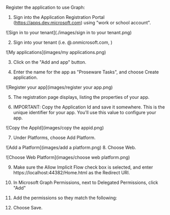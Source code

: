 
Register the application to use Graph:
1. Sign into the Application Registration Portal  (https://apps.dev.microsoft.com) using "work or school account".

![Sign in to your tenant](./images/sign in to your tenant.png)

2. Sign into your tenant (i.e. <user>@<tenant>.onmicrosoft.com, <password>)

![My applications](images/my applications.png)

3. Click on the "Add and app" button.

4. Enter the name for the app as "Proseware Tasks", and choose Create application.

![Register your app](images/register your app.png)

5. The registration page displays, listing the properties of your app.

6. IMPORTANT: Copy the Application Id and save it somewhere. This is the unique identifier for your app. You'll use this value to configure your app.
	
![Copy the AppId](images/copy the appid.png)

7. Under Platforms, choose Add Platform.
	
![Add a Platform](images/add a platform.png)
8. Choose Web.
	
![Choose Web Platform](images/choose web platform.png)

9. Make sure the Allow Implicit Flow check box is selected, and enter https://localhost:44382/Home.html as the Redirect URI.
10. In Microsoft Graph Permissions, next to Delegated Permissions, click "Add"
	
11. Add the permissions so they match the following: 
	
12. Choose Save.


